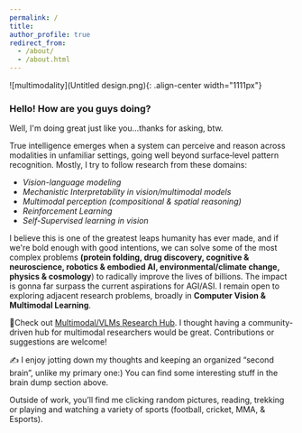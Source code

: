 ```yaml
---
permalink: /
title: 
author_profile: true
redirect_from: 
  - /about/
  - /about.html
---  
```


![multimodality](Untitled design.png){: .align-center width="1111px"}  


### Hello! How are you guys doing?
Well, I'm doing great just like you...thanks for asking, btw.

True intelligence emerges when a system can perceive and reason across modalities in unfamiliar settings, going well beyond surface‐level pattern recognition. Mostly, I try to follow research from these domains: 
- *Vision-language modeling* 
- *Mechanistic Interpretability in vision/multimodal models*
- *Multimodal perception (compositional & spatial reasoning)*
- *Reinforcement Learning*
- *Self-Supervised learning in vision*

I believe this is one of the greatest leaps humanity has ever made, and if we're bold enough with good intentions, we can solve some of the most complex problems **(protein folding, drug discovery, cognitive & neuroscience, robotics & embodied AI, environmental/climate change, physics & cosmology**) to radically improve the lives of billions. The impact is gonna far surpass the current aspirations for AGI/ASI. I remain open to exploring adjacent research problems, broadly in **Computer Vision & Multimodal Learning**.

📌Check out [Multimodal/VLMs Research Hub](https://github.com/thubZ09/vision-language-model-hub.git). I thought having a community-driven hub for multimodal researchers would be great. Contributions or suggestions are welcome!

✍️ I enjoy jotting down my thoughts and keeping an organized “second brain”, unlike my primary one:) You can find some interesting stuff in the brain dump section above. 

Outside of work, you’ll find me clicking random pictures, reading, trekking or playing and watching a variety of sports (football, cricket, MMA, & Esports).